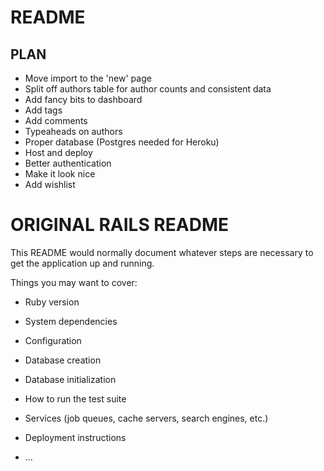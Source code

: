 # README
## PLAN

* Move import to the 'new' page
* Split off authors table for author counts and consistent data
* Add fancy bits to dashboard
* Add tags
* Add comments
* Typeaheads on authors
* Proper database (Postgres needed for Heroku)
* Host and deploy
* Better authentication
* Make it look nice
* Add wishlist


# ORIGINAL RAILS README
This README would normally document whatever steps are necessary to get the
application up and running.

Things you may want to cover:

* Ruby version

* System dependencies

* Configuration

* Database creation

* Database initialization

* How to run the test suite

* Services (job queues, cache servers, search engines, etc.)

* Deployment instructions

* ...
